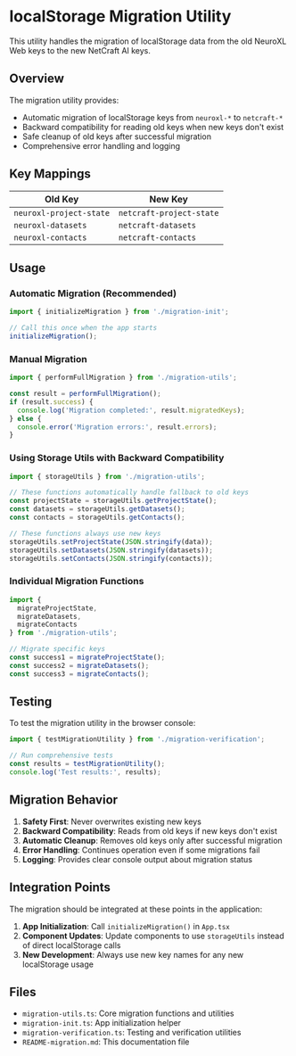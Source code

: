 # localStorage Migration Utility

This utility handles the migration of localStorage data from the old NeuroXL Web keys to the new NetCraft AI keys.

## Overview

The migration utility provides:
- Automatic migration of localStorage keys from `neuroxl-*` to `netcraft-*`
- Backward compatibility for reading old keys when new keys don't exist
- Safe cleanup of old keys after successful migration
- Comprehensive error handling and logging

## Key Mappings

| Old Key | New Key |
|---------|---------|
| `neuroxl-project-state` | `netcraft-project-state` |
| `neuroxl-datasets` | `netcraft-datasets` |
| `neuroxl-contacts` | `netcraft-contacts` |

## Usage

### Automatic Migration (Recommended)

```typescript
import { initializeMigration } from './migration-init';

// Call this once when the app starts
initializeMigration();
```

### Manual Migration

```typescript
import { performFullMigration } from './migration-utils';

const result = performFullMigration();
if (result.success) {
  console.log('Migration completed:', result.migratedKeys);
} else {
  console.error('Migration errors:', result.errors);
}
```

### Using Storage Utils with Backward Compatibility

```typescript
import { storageUtils } from './migration-utils';

// These functions automatically handle fallback to old keys
const projectState = storageUtils.getProjectState();
const datasets = storageUtils.getDatasets();
const contacts = storageUtils.getContacts();

// These functions always use new keys
storageUtils.setProjectState(JSON.stringify(data));
storageUtils.setDatasets(JSON.stringify(datasets));
storageUtils.setContacts(JSON.stringify(contacts));
```

### Individual Migration Functions

```typescript
import { 
  migrateProjectState, 
  migrateDatasets, 
  migrateContacts 
} from './migration-utils';

// Migrate specific keys
const success1 = migrateProjectState();
const success2 = migrateDatasets();
const success3 = migrateContacts();
```

## Testing

To test the migration utility in the browser console:

```typescript
import { testMigrationUtility } from './migration-verification';

// Run comprehensive tests
const results = testMigrationUtility();
console.log('Test results:', results);
```

## Migration Behavior

1. **Safety First**: Never overwrites existing new keys
2. **Backward Compatibility**: Reads from old keys if new keys don't exist
3. **Automatic Cleanup**: Removes old keys only after successful migration
4. **Error Handling**: Continues operation even if some migrations fail
5. **Logging**: Provides clear console output about migration status

## Integration Points

The migration should be integrated at these points in the application:

1. **App Initialization**: Call `initializeMigration()` in `App.tsx`
2. **Component Updates**: Update components to use `storageUtils` instead of direct localStorage calls
3. **New Development**: Always use new key names for any new localStorage usage

## Files

- `migration-utils.ts`: Core migration functions and utilities
- `migration-init.ts`: App initialization helper
- `migration-verification.ts`: Testing and verification utilities
- `README-migration.md`: This documentation file